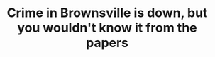 ---
order: 3
title: Crime in Brownsville is down, but you wouldn't know it from the papers
authors:
    - Angie Wang
categories:
    - story
    - data
link: https://nycitylens.com/brownsville-crime-wouldnt-know-papers/
redirect: true
photo:
    filename: brownsville.jpg
---